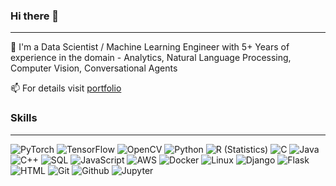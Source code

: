 ### Hi there 👋
---

 🏢 I'm a Data Scientist / Machine Learning Engineer with 5+ Years of experience in the domain - Analytics, Natural Language Processing, Computer Vision, Conversational Agents
  
  📫 For details visit [portfolio](https://ishwarsawale.github.io/)

### Skills
---

![PyTorch](https://img.shields.io/badge/-PyTorch-000?&logo=PyTorch)
![TensorFlow](https://img.shields.io/badge/-TensorFlow-000?&logo=TensorFlow)
![OpenCV](https://img.shields.io/badge/opencv-000?&logo=opencv)
![Python](https://img.shields.io/badge/-Python-000?&logo=Python)
![R (Statistics)](https://img.shields.io/badge/-R-000?&logo=R)
![C](https://img.shields.io/badge/-C-000?&logo=C)
![Java](https://img.shields.io/badge/-Java-000?&logo=Java&logoColor=007396)
![C++](https://img.shields.io/badge/-C++-000?&logo=c%2b%2b&logoColor=00599C)
![SQL](https://img.shields.io/badge/-SQL-000?&logo=MySQL)
![JavaScript](https://img.shields.io/badge/-JavaScript-000?&logo=JavaScript)
![AWS](https://img.shields.io/badge/-AWS-000?&logo=Amazon-AWS&logoColor=F90)
![Docker](https://img.shields.io/badge/-Docker-000?&logo=Docker)
![Linux](https://img.shields.io/badge/-Linux-000?&logo=Linux)
![Django](https://img.shields.io/badge/-Django-000?&logo=Django)
![Flask](https://img.shields.io/badge/-Flask-000?&logo=Flask)
![HTML](https://img.shields.io/badge/-HTML-000?&logo=HTML)
![Git](https://img.shields.io/badge/-Git-000?&logo=Git)
![Github](https://img.shields.io/badge/-Github-000?&logo=Github)
![Jupyter](https://img.shields.io/badge/-Jupyter-000?&logo=Jupyter)
